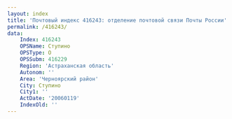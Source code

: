 ```yaml
---
layout: index
title: 'Почтовый индекс 416243: отделение почтовой связи Почты России'
permalink: /416243/
data:
    Index: 416243
    OPSName: Ступино
    OPSType: О
    OPSSubm: 416229
    Region: 'Астраханская область'
    Autonom: ''
    Area: 'Черноярский район'
    City: Ступино
    City1: ''
    ActDate: '20060119'
    IndexOld: ''
---
```

